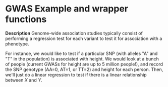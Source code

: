 # GWAS Example and wrapper functions

**Description**
Genome-wide association studies typically consist of performing a regression test for each variant to test it for association with a phenotype. 

For instance, we would like to test if a particular SNP (with alleles "A" and "T" in the population) is associated with height. We would look at a bunch of people (current GWASs for height are up to 5 million people!), and record the SNP genotype (AA=0, AT=1, or TT=2) and height for each person. Then, we'll just do a linear regression to test if there is a linear relationship between $X$ and $Y$.
